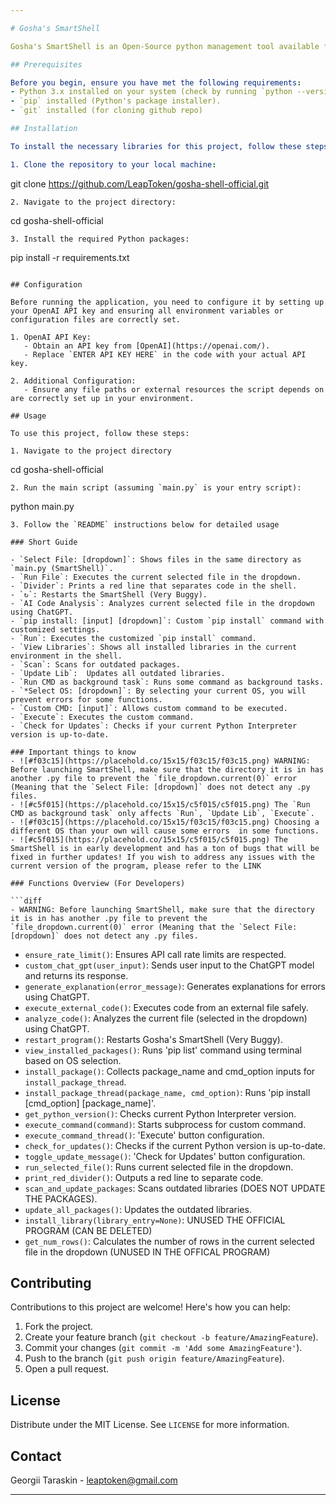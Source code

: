 ```yaml
---

# Gosha's SmartShell

Gosha's SmartShell is an Open-Source python management tool available for everyone. It's a customizable and user-friendly interface packed with powerful features. Whether you're a tech enthusiast or a casual user, Gosha's SmartShell is designed to enhance your digital experience!

## Prerequisites

Before you begin, ensure you have met the following requirements:
- Python 3.x installed on your system (check by running `python --version` or `python3 --version` in your terminal/command prompt).
- `pip` installed (Python's package installer).
- `git` installed (for cloning github repo)

## Installation

To install the necessary libraries for this project, follow these steps:

1. Clone the repository to your local machine:
```
git clone https://github.com/LeapToken/gosha-shell-official.git
```
2. Navigate to the project directory:
```
cd gosha-shell-official
```
3. Install the required Python packages:
```
pip install -r requirements.txt
```

## Configuration

Before running the application, you need to configure it by setting up your OpenAI API key and ensuring all environment variables or configuration files are correctly set.

1. OpenAI API Key:
   - Obtain an API key from [OpenAI](https://openai.com/).
   - Replace `ENTER API KEY HERE` in the code with your actual API key.

2. Additional Configuration:
   - Ensure any file paths or external resources the script depends on are correctly set up in your environment.

## Usage

To use this project, follow these steps:

1. Navigate to the project directory
```
cd gosha-shell-official
```
2. Run the main script (assuming `main.py` is your entry script):
```
python main.py
```
3. Follow the `README` instructions below for detailed usage

### Short Guide

- `Select File: [dropdown]`: Shows files in the same directory as `main.py (SmartShell)`.
- `Run File`: Executes the current selected file in the dropdown.
- `Divider`: Prints a red line that separates code in the shell.
- `↻`: Restarts the SmartShell (Very Buggy).
- `AI Code Analysis`: Analyzes current selected file in the dropdown using ChatGPT.
- `pip install: [input] [dropdown]`: Custom `pip install` command with customized settings.
- `Run`: Executes the customized `pip install` command.
- `View Libraries`: Shows all installed libraries in the current environment in the shell.
- `Scan`: Scans for outdated packages.
- `Update Lib`:  Updates all outdated libraries.
- `Run CMD as background task`: Runs some command as background tasks.
- `*Select OS: [dropdown]`: By selecting your current OS, you will prevent errors for some functions.
- `Custom CMD: [input]`: Allows custom command to be executed.
- `Execute`: Executes the custom command.
- `Check for Updates`: Checks if your current Python Interpreter version is up-to-date.

### Important things to know
- ![#f03c15](https://placehold.co/15x15/f03c15/f03c15.png) WARNING: Before launching SmartShell, make sure that the directory it is in has another .py file to prevent the `file_dropdown.current(0)` error (Meaning that the `Select File: [dropdown]` does not detect any .py files.
- ![#c5f015](https://placehold.co/15x15/c5f015/c5f015.png) The `Run CMD as background task` only affects `Run`, `Update Lib`, `Execute`.
- ![#f03c15](https://placehold.co/15x15/f03c15/f03c15.png) Choosing a different OS than your own will cause some errors  in some functions.
- ![#c5f015](https://placehold.co/15x15/c5f015/c5f015.png) The SmartShell is in early development and has a ton of bugs that will be fixed in further updates! If you wish to address any issues with the current version of the program, please refer to the LINK

### Functions Overview (For Developers)

```diff
- WARNING: Before launching SmartShell, make sure that the directory it is in has another .py file to prevent the `file_dropdown.current(0)` error (Meaning that the `Select File: [dropdown]` does not detect any .py files.
```

- `ensure_rate_limit()`: Ensures API call rate limits are respected.
- `custom_chat_gpt(user_input)`: Sends user input to the ChatGPT model and returns its response.
- `generate_explanation(error_message)`: Generates explanations for errors using ChatGPT.
- `execute_external_code()`: Executes code from an external file safely.
- `analyze_code()`: Analyzes the current file (selected in the dropdown) using ChatGPT.
- `restart_program()`: Restarts Gosha's SmartShell (Very Buggy).
- `view_installed_packages()`: Runs 'pip list' command using terminal based on OS selection.
- `install_package()`: Collects package_name and cmd_option inputs for `install_package_thread`.
- `install_package_thread(package_name, cmd_option)`: Runs 'pip install [cmd_option] [package_name]'.
- `get_python_version()`: Checks current Python Interpreter version.
- `execute_command(command)`: Starts subprocess for custom command.
- `execute_command_thread()`: 'Execute' button configuration.
- `check_for_updates()`: Checks if the current Python version is up-to-date.
- `toggle_update_message()`: 'Check for Updates' button configuration.
- `run_selected_file()`: Runs current selected file in the dropdown.
- `print_red_divider()`: Outputs a red line to separate code.
- `scan_and_update_packages`: Scans outdated libraries (DOES NOT UPDATE THE PACKAGES).
- `update_all_packages()`: Updates the outdated libraries.
- `install_library(library_entry=None)`: UNUSED THE OFFICIAL PROGRAM (CAN BE DELETED)
- `get_num_rows()`: Calculates the number of rows in the current selected file in the dropdown (UNUSED IN THE OFFICAL PROGRAM)

## Contributing

Contributions to this project are welcome! Here's how you can help:
1. Fork the project.
2. Create your feature branch (`git checkout -b feature/AmazingFeature`).
3. Commit your changes (`git commit -m 'Add some AmazingFeature'`).
4. Push to the branch (`git push origin feature/AmazingFeature`).
5. Open a pull request.

## License

Distribute under the MIT License. See `LICENSE` for more information.

## Contact

Georgii Taraskin - leaptoken@gmail.com

---
```

